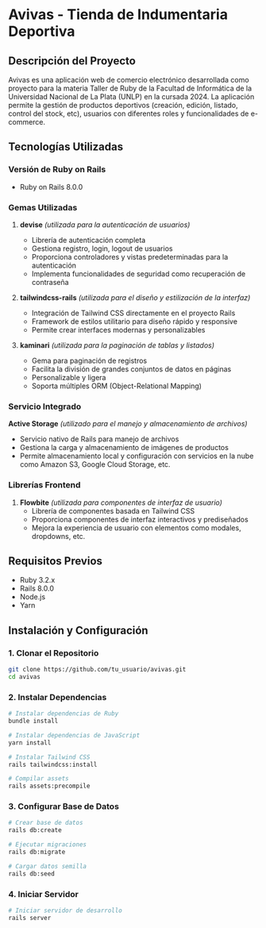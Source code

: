 # Avivas - Tienda de Indumentaria Deportiva

## Descripción del Proyecto

Avivas es una aplicación web de comercio electrónico desarrollada como proyecto para la materia Taller de Ruby de la Facultad de Informática de la Universidad Nacional de La Plata (UNLP) en la cursada 2024. La aplicación permite la gestión de productos deportivos (creación, edición, listado, control del stock, etc), usuarios con diferentes roles y funcionalidades de e-commerce.

## Tecnologías Utilizadas

### Versión de Ruby on Rails
- Ruby on Rails 8.0.0

### Gemas Utilizadas

1. **devise** *(utilizada para la autenticación de usuarios)*
   - Librería de autenticación completa
   - Gestiona registro, login, logout de usuarios
   - Proporciona controladores y vistas predeterminadas para la autenticación
   - Implementa funcionalidades de seguridad como recuperación de contraseña

2. **tailwindcss-rails** *(utilizada para el diseño y estilización de la interfaz)*
   - Integración de Tailwind CSS directamente en el proyecto Rails
   - Framework de estilos utilitario para diseño rápido y responsive
   - Permite crear interfaces modernas y personalizables

3. **kaminari** *(utilizada para la paginación de tablas y listados)*
   - Gema para paginación de registros
   - Facilita la división de grandes conjuntos de datos en páginas
   - Personalizable y ligera
   - Soporta múltiples ORM (Object-Relational Mapping)

### Servicio Integrado

**Active Storage** *(utilizado para el manejo y almacenamiento de archivos)*
- Servicio nativo de Rails para manejo de archivos
- Gestiona la carga y almacenamiento de imágenes de productos
- Permite almacenamiento local y configuración con servicios en la nube como Amazon S3, Google Cloud Storage, etc.

### Librerías Frontend

1. **Flowbite** *(utilizada para componentes de interfaz de usuario)*
   - Librería de componentes basada en Tailwind CSS
   - Proporciona componentes de interfaz interactivos y prediseñados
   - Mejora la experiencia de usuario con elementos como modales, dropdowns, etc.


## Requisitos Previos

- Ruby 3.2.x
- Rails 8.0.0
- Node.js
- Yarn

## Instalación y Configuración

### 1. Clonar el Repositorio

```bash
git clone https://github.com/tu_usuario/avivas.git
cd avivas
```

### 2. Instalar Dependencias

```bash
# Instalar dependencias de Ruby
bundle install

# Instalar dependencias de JavaScript
yarn install

# Instalar Tailwind CSS
rails tailwindcss:install

# Compilar assets
rails assets:precompile
```

### 3. Configurar Base de Datos

```bash
# Crear base de datos
rails db:create

# Ejecutar migraciones
rails db:migrate

# Cargar datos semilla
rails db:seed
```

### 4. Iniciar Servidor

```bash
# Iniciar servidor de desarrollo
rails server
```
